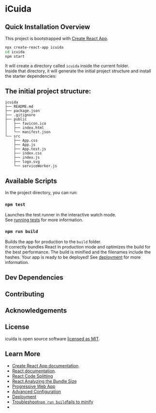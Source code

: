# iCuida


## Quick Installation Overview
This project is bootstrapped with [Create React App](https://github.com/facebook/create-react-app).
```sh
npx create-react-app icuida
cd icuida
npm start
```
It will create a directory called `icuida` inside the current folder.<br>
Inside that directory, it will generate the initial project structure and install the starter dependencies:

## The initial project structure:
```
icuida
├── README.md
├── package.json
├── .gitignore
├── public
│   ├── favicon.ico
│   ├── index.html
│   └── manifest.json
└── src
    ├── App.css
    ├── App.js
    ├── App.test.js
    ├── index.css
    ├── index.js
    ├── logo.svg
    └── serviceWorker.js
```
## Available Scripts
In the project directory, you can run:

### `npm test`
Launches the test runner in the interactive watch mode.<br>
See [running tests](https://facebook.github.io/create-react-app/docs/running-tests) for more information.

### `npm run build`
Builds the app for production to the `build` folder.<br>
It correctly bundles React in production mode and optimizes the build for the best performance.
The build is minified and the filenames include the hashes. Your app is ready to be deployed! See [deployment](https://facebook.github.io/create-react-app/docs/deployment) for more information.

## Dev Dependencies 

## Contributing

## Acknowledgements

## License
icuida is open source software [licensed as MIT](https://github.com/dianavile/iCuida/blob/master/LICENSE).

## Learn More
- [Create React App documentation](https://facebook.github.io/create-react-app/docs/getting-started).
- [React documentation](https://reactjs.org/).
- [React Code Splitting](https://facebook.github.io/create-react-app/docs/code-splitting)
- [React Analyzing the Bundle Size](https://facebook.github.io/create-react-app/docs/analyzing-the-bundle-size)
- [Progressive Web App](https://facebook.github.io/create-react-app/docs/making-a-progressive-web-app)
- [Advanced Configuration](https://facebook.github.io/create-react-app/docs/advanced-configuration)
- [Deployment](https://facebook.github.io/create-react-app/docs/deployment)
- [Troubleshoot`npm run build`fails to minify](https://facebook.github.io/create-react-app/docs/troubleshooting#npm-run-build-fails-to-minify)
-
